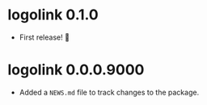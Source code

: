 # logolink 0.1.0

- First release! 🎉

# logolink 0.0.0.9000

- Added a `NEWS.md` file to track changes to the package.
